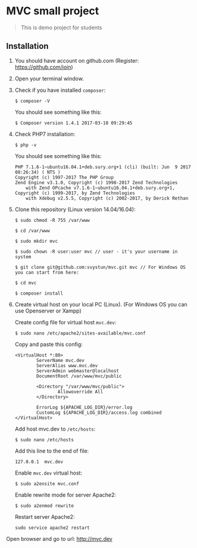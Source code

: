 # MVC small project
> This is demo project for students

## Installation

1. You should have account on github.com (Register: https://github.com/join)

2. Open your terminal window.

3. Check if you have installed `composer`:

    ``` 
    $ composer -V 
    ```
    You should see something like this:
    ``` 
    $ Composer version 1.4.1 2017-03-10 09:29:45
    ```
4. Check PHP7 installation:

    ``` 
    $ php -v 
    ```
    You should see something like this:
    ``` 
    PHP 7.1.6-1~ubuntu16.04.1+deb.sury.org+1 (cli) (built: Jun  9 2017 08:26:34) ( NTS )
    Copyright (c) 1997-2017 The PHP Group
    Zend Engine v3.1.0, Copyright (c) 1998-2017 Zend Technologies
        with Zend OPcache v7.1.6-1~ubuntu16.04.1+deb.sury.org+1, Copyright (c) 1999-2017, by Zend Technologies
        with Xdebug v2.5.5, Copyright (c) 2002-2017, by Derick Rethan
    ```
5. Clone this repository (Linux version 14.04/16.04):

    ```
    $ sudo chmod -R 755 /var/www
    
    $ cd /var/www
    
    $ sudo mkdir mvc
    
    $ sudo chown -R user:user mvc // user - it's your username in system
    
    $ git clone git@github.com:svystun/mvc.git mvc // For Windows OS you can start from here:
    
    $ cd mvc
    
    $ composer install
    ```
6. Create virtual host on your local PC (Linux). (For Windows OS you can use Openserver or Xampp)
    
    Create config file for virtual host `mvc.dev`:
    ```
    $ sudo nano /etc/apache2/sites-available/mvc.conf
    
    ```
    Copy and paste this config:
    
    ````
    <VirtualHost *:80>
            ServerName mvc.dev
            ServerAlias www.mvc.dev
            ServerAdmin webmaster@localhost
            DocumentRoot /var/www/mvc/public
    
            <Directory "/var/www/mvc/public">
                    Allowoverride All
            </Directory>
    
            ErrorLog ${APACHE_LOG_DIR}/error.log
            CustomLog ${APACHE_LOG_DIR}/access.log combined
    </VirtualHost>
    ````
    Add host mvc.dev to `/etc/hosts`:
    ````
    $ sudo nano /etc/hosts
    ````
    Add this line to the end of file:
    ```
    127.0.0.1  mvc.dev
    ```
    
    Enable `mvc.dev` virtual host:
    ```
    $ sudo a2ensite mvc.conf
    ```
    Enable rewrite mode for server Apache2:
    ````
    $ sudo a2enmod rewrite
    ````
    Restart server Apache2:
    ````
    sudo service apache2 restart
    ````
    
Open browser and go to url: http://mvc.dev